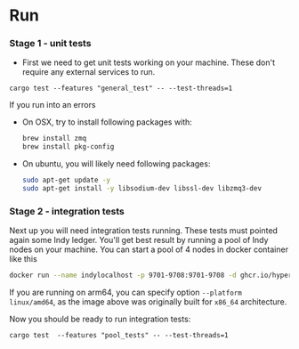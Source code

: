 
# Run
### Stage 1 - unit tests
- First we need to get unit tests working on your machine. These don't require any external services to run.
```
cargo test --features "general_test" -- --test-threads=1
```
If you run into an errors
- On OSX, try to install following packages with:
  ```sh
  brew install zmq
  brew install pkg-config
  ```
- On ubuntu, you will likely need following packages:
  ```sh
  sudo apt-get update -y
  sudo apt-get install -y libsodium-dev libssl-dev libzmq3-dev
  ```

### Stage 2 - integration tests
Next up you will need integration tests running. These tests must pointed again some Indy ledger.
You'll get best result by running a pool of Indy nodes on your machine. You can start a pool of 4 nodes
in docker container like this
```sh
docker run --name indylocalhost -p 9701-9708:9701-9708 -d ghcr.io/hyperledger/aries-vcx/indy_pool_localhost:1.15.0
```
If you are running on arm64, you can specify option `--platform linux/amd64`, as the image above was
originally built for `x86_64` architecture.

Now you should be ready to run integration tests:
```
cargo test  --features "pool_tests" -- --test-threads=1
```
